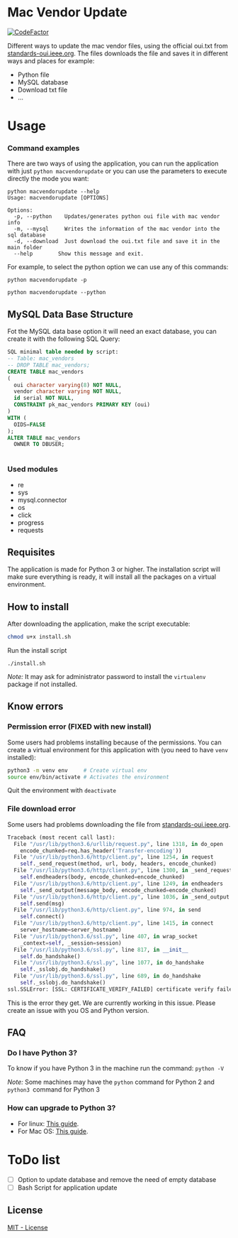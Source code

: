 # Mac Vendor Update

[![CodeFactor](https://www.codefactor.io/repository/github/swallyx/macvendorupdate/badge)](https://www.codefactor.io/repository/github/swallyx/macvendorupdate)

Different ways to update the mac vendor files, using the official oui.txt from [standards-oui.ieee.org](http://standards-oui.ieee.org/oui.txt). The files downloads the file and saves it in different ways and places for example:

  - Python file
  - MySQL database
  - Download txt file
  - ...

# Usage

### Command examples

There are two ways of using the application, you can run the application with just `python macvendorupdate` or you can use the parameters to execute directly the mode you want:

```
python macvendorupdate --help
Usage: macvendorupdate [OPTIONS]

Options:
  -p, --python    Updates/generates python oui file with mac vendor info
  -m, --mysql     Writes the information of the mac vendor into the sql database
  -d, --download  Just download the oui.txt file and save it in the main folder
  --help        Show this message and exit.
```

For example, to select the python option we can use any of this commands:

```
python macvendorupdate -p
```


```
python macvendorupdate --python
```

## MySQL Data Base Structure

Fot the MySQL data base option it will need an exact database, you can create it with the following SQL Query: 

``` sql
SQL minimal table needed by script:
-- Table: mac_vendors
-- DROP TABLE mac_vendors;
CREATE TABLE mac_vendors
(
  oui character varying(8) NOT NULL,
  vendor character varying NOT NULL,
  id serial NOT NULL,
  CONSTRAINT pk_mac_vendors PRIMARY KEY (oui)
)
WITH (
  OIDS=FALSE
);
ALTER TABLE mac_vendors
  OWNER TO DBUSER;
  
```

### Used modules

* re
* sys
* mysql.connector
* os
* click
* progress
* requests

## Requisites

The application is made for Python 3 or higher. The installation script will make sure everything is ready, it will install all the packages on a virtual environment.

## How to install

After downloading the application, make the script executable:

``` bash
chmod u+x install.sh
```

Run the install script
```
./install.sh
```

_Note:_ It may ask for administrator password to install the `virtualenv` package if not installed.

## Know errors

### Permission error (FIXED with new install)

Some users had problems installing because of the permissions. You can create a virtual environment for this application with (you need to have `venv` installed):

``` bash
python3 -m venv env     # Create virtual env
source env/bin/activate # Activates the environment
```

Quit the environment with `deactivate`

### File download error

Some users had problems downloading the file from [standards-oui.ieee.org](http://standards-oui.ieee.org/oui.txt).

``` Python
Traceback (most recent call last):
  File "/usr/lib/python3.6/urllib/request.py", line 1318, in do_open
    encode_chunked=req.has_header('Transfer-encoding'))
  File "/usr/lib/python3.6/http/client.py", line 1254, in request
    self._send_request(method, url, body, headers, encode_chunked)
  File "/usr/lib/python3.6/http/client.py", line 1300, in _send_request
    self.endheaders(body, encode_chunked=encode_chunked)
  File "/usr/lib/python3.6/http/client.py", line 1249, in endheaders
    self._send_output(message_body, encode_chunked=encode_chunked)
  File "/usr/lib/python3.6/http/client.py", line 1036, in _send_output
    self.send(msg)
  File "/usr/lib/python3.6/http/client.py", line 974, in send
    self.connect()
  File "/usr/lib/python3.6/http/client.py", line 1415, in connect
    server_hostname=server_hostname)
  File "/usr/lib/python3.6/ssl.py", line 407, in wrap_socket
    _context=self, _session=session)
  File "/usr/lib/python3.6/ssl.py", line 817, in __init__
    self.do_handshake()
  File "/usr/lib/python3.6/ssl.py", line 1077, in do_handshake
    self._sslobj.do_handshake()
  File "/usr/lib/python3.6/ssl.py", line 689, in do_handshake
    self._sslobj.do_handshake()
ssl.SSLError: [SSL: CERTIFICATE_VERIFY_FAILED] certificate verify failed (_ssl.c:852)
```

This is the error they get. We are currently working in this issue. Please create an issue with you OS and Python version.

## FAQ

### Do I have Python 3?

To know if you have Python 3 in the machine run the command: `python -V`

_Note:_ Some machines may have the `python` command for Python 2 and `python3 `command for Python 3


### How can upgrade to Python 3?

* For linux: [This guide](https://jcutrer.com/linux/upgrade-python37-ubuntu1810).
* For Mac OS: [This guide](https://osxdaily.com/2018/06/13/how-install-update-python-3x-mac/).


# ToDo list

* [ ] Option to update database and remove the need of empty database
* [ ] Bash Script for application update

License
----

[MIT - License](LICENSE)
